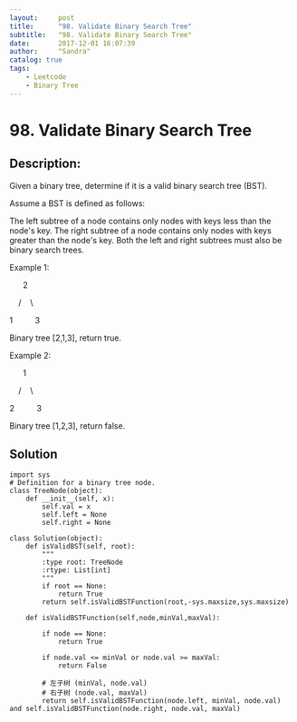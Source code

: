 ```yaml
---
layout:     post
title:      "98. Validate Binary Search Tree"
subtitle:   "98. Validate Binary Search Tree"
date:       2017-12-01 16:07:39
author:     "Sandra"
catalog: true
tags:
    - Leetcode
    - Binary Tree
---
```


# 98. Validate Binary Search Tree

## Description:

Given a binary tree, determine if it is a valid binary search tree (BST).

Assume a BST is defined as follows:

The left subtree of a node contains only nodes with keys less than the node's key.
The right subtree of a node contains only nodes with keys greater than the node's key.
Both the left and right subtrees must also be binary search trees.

Example 1:
<p>&nbsp;&nbsp;&nbsp;&nbsp;&nbsp;&nbsp;2</p>
<p>&nbsp;&nbsp;&nbsp;&nbsp;/&nbsp;&nbsp;&nbsp;&nbsp;\</p>
<p>1&nbsp;&nbsp;&nbsp;&nbsp;&nbsp;&nbsp;&nbsp;&nbsp;&nbsp;&nbsp;3</p>
<p>Binary tree [2,1,3], return true.</p>

Example 2:
<p>&nbsp;&nbsp;&nbsp;&nbsp;&nbsp;&nbsp;1</p>
<p>&nbsp;&nbsp;&nbsp;&nbsp;/&nbsp;&nbsp;&nbsp;&nbsp;\</p>
<p>2&nbsp;&nbsp;&nbsp;&nbsp;&nbsp;&nbsp;&nbsp;&nbsp;&nbsp;&nbsp;3</p>
<p>Binary tree [1,2,3], return false.</p>


## Solution
    import sys
    # Definition for a binary tree node.
    class TreeNode(object):
        def __init__(self, x):
            self.val = x
            self.left = None
            self.right = None

    class Solution(object):
        def isValidBST(self, root):
            """
            :type root: TreeNode
            :rtype: List[int]
            """
            if root == None:
                return True
            return self.isValidBSTFunction(root,-sys.maxsize,sys.maxsize)

        def isValidBSTFunction(self,node,minVal,maxVal):
            
            if node == None:           
                return True
            
            if node.val <= minVal or node.val >= maxVal:
                return False
            
            # 左子树 (minVal, node.val)
            # 右子树 (node.val, maxVal)
            return self.isValidBSTFunction(node.left, minVal, node.val) and self.isValidBSTFunction(node.right, node.val, maxVal)
